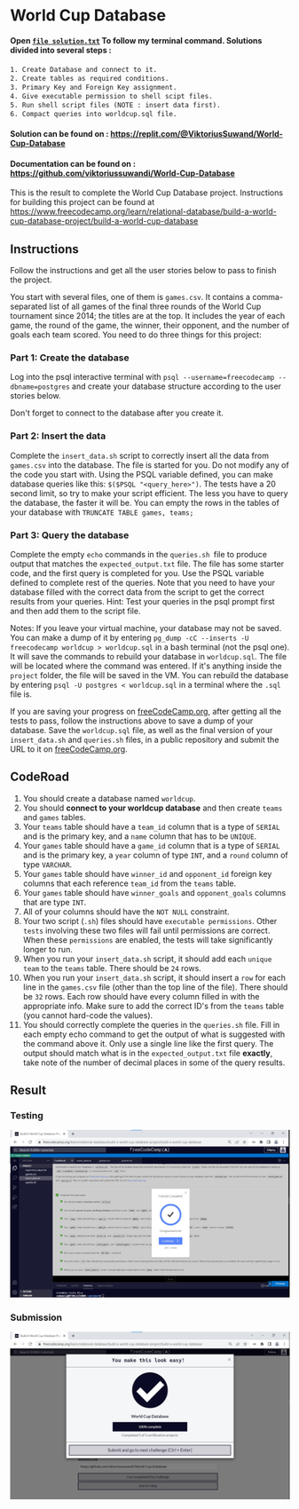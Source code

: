 # World Cup Database
#### Open [`file solution.txt`](solution.txt) To follow my terminal command. Solutions divided into several steps :
    1. Create Database and connect to it.
    2. Create tables as required conditions.
    3. Primary Key and Foreign Key assignment.
    4. Give executable permission to shell scipt files.
    5. Run shell script files (NOTE : insert data first).
    6. Compact queries into worldcup.sql file.

#### Solution can be found on : https://replit.com/@ViktoriusSuwand/World-Cup-Database

#### Documentation can be found on : https://github.com/viktoriussuwandi/World-Cup-Database

This is the result to complete the World Cup Database project. 
Instructions for building this project can be found at https://www.freecodecamp.org/learn/relational-database/build-a-world-cup-database-project/build-a-world-cup-database

## Instructions
Follow the instructions and get all the user stories below to pass to finish the project.

You start with several files, one of them is `games.csv`. It contains a comma-separated list of all games of the final three rounds of the World Cup tournament since 2014; the titles are at the top. It includes the year of each game, the round of the game, the winner, their opponent, and the number of goals each team scored. You need to do three things for this project:

### Part 1: Create the database
Log into the psql interactive terminal with `psql --username=freecodecamp --dbname=postgres` and create your database structure according to the user stories below.

Don't forget to connect to the database after you create it.

### Part 2: Insert the data
Complete the `insert_data.sh` script to correctly insert all the data from `games.csv` into the database. The file is started for you. Do not modify any of the code you start with. Using the PSQL variable defined, you can make database queries like this: `$($PSQL "<query_here>")`. The tests have a 20 second limit, so try to make your script efficient. The less you have to query the database, the faster it will be. You can empty the rows in the tables of your database with `TRUNCATE TABLE games, teams;`

### Part 3: Query the database
Complete the empty `echo` commands in the `queries.sh `file to produce output that matches the `expected_output.txt` file. The file has some starter code, and the first query is completed for you. Use the PSQL variable defined to complete rest of the queries. Note that you need to have your database filled with the correct data from the script to get the correct results from your queries. Hint: Test your queries in the psql prompt first and then add them to the script file.

Notes:
If you leave your virtual machine, your database may not be saved. You can make a dump of it by entering `pg_dump -cC --inserts -U freecodecamp worldcup > worldcup.sql` in a bash terminal (not the psql one). It will save the commands to rebuild your database in `worldcup.sql`. The file will be located where the command was entered. If it's anything inside the `project` folder, the file will be saved in the VM. You can rebuild the database by entering `psql -U postgres < worldcup.sql` in a terminal where the `.sql` file is.

If you are saving your progress on [freeCodeCamp.org](freeCodeCamp.org), after getting all the tests to pass, follow the instructions above to save a dump of your database. Save the `worldcup.sql` file, as well as the final version of your `insert_data.sh` and `queries.sh` files, in a public repository and submit the URL to it on [freeCodeCamp.org](freeCodeCamp.org).

## CodeRoad
1. You should create a database named `worldcup`.
2. You should **connect to your worldcup database** and then create `teams` and `games` tables.
3. Your `teams` table should have a `team_id` column that is a type of `SERIAL` and is the primary key, and a `name` column that has to be `UNIQUE`.
4. Your `games` table should have a `game_id` column that is a type of `SERIAL` and is the primary key, a `year` column of type `INT`, and a `round` column of type `VARCHAR`.
5. Your `games` table should have `winner_id` and `opponent_id` foreign key columns that each reference `team_id` from the `teams` table.
6. Your `games` table should have `winner_goals` and `opponent_goals` columns that are type `INT`.
7. All of your columns should have the `NOT NULL` constraint.
8. Your two script (`.sh`) files should have `executable permissions`. Other `tests` involving these two files will fail until permissions are correct. When these `permissions` are enabled, the tests will take significantly longer to run.
9. When you run your `insert_data.sh` script, it should add each `unique team` to the `teams` table. There should be `24` rows.
10. When you run your `insert_data.sh` script, it should insert a `row` for each line in the `games.csv` file (other than the top line of the file). There should be `32` rows. Each row should have every column filled in with the appropriate info. Make sure to add the correct ID's from the `teams` table (you cannot hard-code the values).
11. You should correctly complete the queries in the `queries.sh` file. Fill in each empty echo command to get the output of what is suggested with the command above it. Only use a single line like the first query. The output should match what is in the `expected_output.txt` file **exactly**, take note of the number of decimal places in some of the query results.

## Result
### Testing
![Testing](testing.jpg)

### Submission
![Submission](submission.jpg)